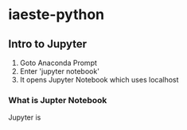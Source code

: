 # iaeste-python

## Intro to Jupyter

1. Goto Anaconda Prompt
2. Enter 'jupyter notebook'
3. It opens Jupyter Notebook which  uses localhost

### What is Jupter Notebook

Jupyter is 